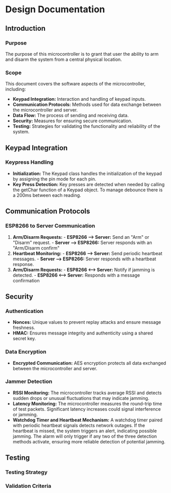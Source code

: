 # Design Documentation


## Introduction

### Purpose
The purpose of this microcontroller is to grant that user the ability to arm and disarm the system from a central physical location.

### Scope
This document covers the software aspects of the microcontroller, including:
* **Keypad Integration:** Interaction and handling of keypad inputs.
* **Communication Protocols:** Methods used for data exchange between the microcontroller and server.
* **Data Flow:** The process of sending and receiving data.
* **Security:** Measures for ensuring secure communication.
* **Testing:** Strategies for validating the functionality and reliability of the system.


## Keypad Integration

### Keypress Handling
  - **Initialization:** The Keypad class handles the initialization of the keypad by assigning the pin mode for each pin.
  - **Key Press Detection:** Key presses are detected when needed by calling the getChar function of a Keypad object. To manage debounce there is a 200ms between each reading.

## Communication Protocols

### ESP8266 to Server Communication

  1) **Arm/Disarm Requests:**
    - **ESP8266 --> Server:** Send an "Arm" or "Disarm" request.
    - **Server --> ESP8266:** Server responds with an "Arm/Disarm confirm"
  1) **Heartbeat Monitoring:**
    - **ESP8266 --> Server:** Send periodic heartbeat messages.
    - **Server --> ESP8266:** Server responds with a heartbeat response.
  1) **Arm/Disarm Requests:**
    - **ESP8266 <--> Server:** Notify if jamming is detected.
    - **ESP8266 <--> Server:** Responds with a message confirmation

## Security

### Authentication
  - **Nonces:** Unique values to prevent replay attacks and ensure message freshness.
  - **HMAC:** Ensures message integrity and authenticity using a shared secret key. 

### Data Encryption
  - **Encrypted Communication:** AES encryption protects all data exchanged between the microcontroller and server.

### Jammer Detection
  - **RSSI Monitoring:** The microcontroller tracks average RSSI and detects sudden drops or unusual fluctuations that may indicate jamming.
  - **Latency Monitoring:** The microcontroller measures the round-trip time of test packets. Significant latency increases could signal interference or jamming.
  - **Watchdog Timer and Heartbeat Mechanism:** A watchdog timer paired with periodic heartbeat signals detects network outages. If the heartbeat is missed, the system triggers an alert, indicating possible jamming.
The alarm will only trigger if any two of the three detection methods activate, ensuring more reliable detection of potential jamming.

## Testing

### Testing Strategy

### Validation Criteria
